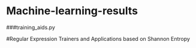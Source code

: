 # Machine-learning-results

###training_aids.py

#Regular Expression Trainers and Applications based on Shannon Entropy
